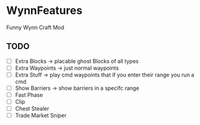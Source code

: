 # WynnFeatures
Funny Wynn Craft Mod

## TODO
- [ ] Extra Blocks -> placable ghost Blocks of all types
- [ ] Extra Waypoints -> just normal waypoints
- [ ] Extra Stuff -> play cmd waypoints that if you enter their range you run a cmd
- [ ] Show Barriers -> show barriers in a specifc range
- [ ] Fast Phase
- [ ] Clip
- [ ] Chest Stealer
- [ ] Trade Market Sniper